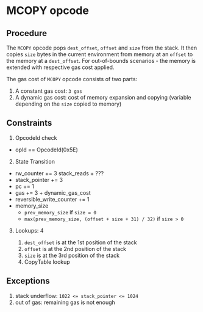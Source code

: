 # MCOPY opcode

## Procedure

The `MCOPY` opcode pops `dest_offset`, `offset` and `size` from the stack.
It then copies `size` bytes in the current environment from memory at an `offset` to the memory at a `dest_offset`. For out-of-bounds scenarios - the memory is extended with respective gas cost applied.

The gas cost of `MCOPY` opcode consists of two parts:

1. A constant gas cost: `3 gas`
2. A dynamic gas cost: cost of memory expansion and copying (variable depending on the `size` copied to memory)

## Constraints

1. OpcodeId check

- opId == OpcodeId(0x5E)

2. State Transition

- rw_counter += 3 stack_reads + ???
- stack_pointer += 3
- pc += 1
- gas += 3 + dynamic_gas_cost
- reversible_write_counter += 1
- memory_size
  - `prev_memory_size` if `size = 0`
  - `max(prev_memory_size, (offset + size + 31) / 32)` if `size > 0`

3. Lookups: 4

   1. `dest_offset` is at the 1st position of the stack
   2. `offset` is at the 2nd position of the stack
   3. `size` is at the 3rd position of the stack
   4. CopyTable lookup

## Exceptions

1. stack underflow: `1022 <= stack_pointer <= 1024`
2. out of gas: remaining gas is not enough
